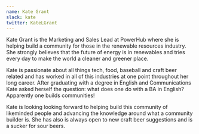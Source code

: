 ```yaml
---
name: Kate Grant
slack: kate
twitter: KateLGrant
---
```


Kate Grant is the Marketing and Sales Lead at PowerHub where she is helping build a community for those in the renewable resources industry. She strongly believes that the future of energy is in renewables and tries every day to make the world a cleaner and greener place. 

Kate is passionate about all things tech, food, baseball and craft beer related and has worked in all of this industries at one point throughout her long career. After graduating with a degree in English and Communications Kate asked herself the question: what does one do with a BA in English? Apparently one builds communities! 

Kate is looking looking forward to helping build this community of likeminded people and advancing the knowledge around what a community builder is. She has also is always open to new craft beer suggestions and is a sucker for sour beers. 
